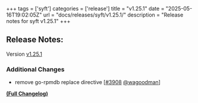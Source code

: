 +++
tags = ['syft']
categories = ['release']
title = "v1.25.1"
date = "2025-05-16T19:02:05Z"
url = "docs/releases/syft/v1.25.1/"
description = "Release notes for syft v1.25.1"
+++

## Release Notes:
Version [v1.25.1](https://github.com/anchore/syft/releases/tag/v1.25.1)

### Additional Changes

- remove go-rpmdb replace directive [[#3908](https://github.com/anchore/syft/pull/3908) [@wagoodman](https://github.com/wagoodman)]

**[(Full Changelog)](https://github.com/anchore/syft/compare/v1.25.0...v1.25.1)**
